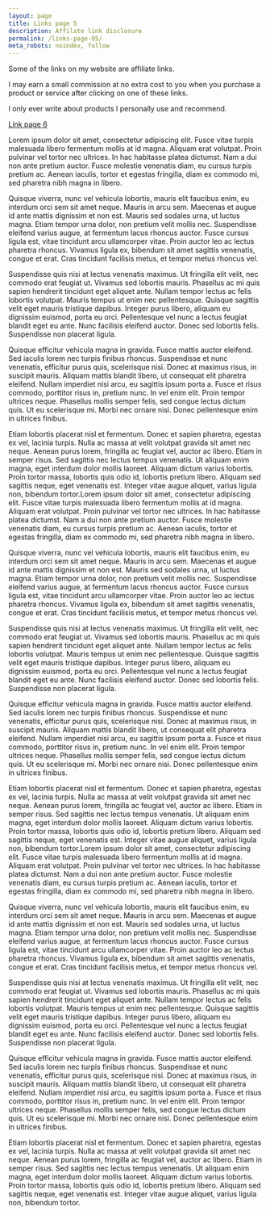 ```yaml
---
layout: page
title: Links page 5
description: Affilate link disclosure
permalink: /links-page-05/
meta_robots: noindex, follow
---
```


Some of the links on my website are affiliate links.

I may earn a small commission at no extra cost to you when you purchase a product or service after clicking on one of these links.

I only ever write about products I personally use and recommend.

[Link page 6](/links-page-06/)

Lorem ipsum dolor sit amet, consectetur adipiscing elit. Fusce vitae turpis malesuada libero fermentum mollis at id magna. Aliquam erat volutpat. Proin pulvinar vel tortor nec ultrices. In hac habitasse platea dictumst. Nam a dui non ante pretium auctor. Fusce molestie venenatis diam, eu cursus turpis pretium ac. Aenean iaculis, tortor et egestas fringilla, diam ex commodo mi, sed pharetra nibh magna in libero.

Quisque viverra, nunc vel vehicula lobortis, mauris elit faucibus enim, eu interdum orci sem sit amet neque. Mauris in arcu sem. Maecenas et augue id ante mattis dignissim et non est. Mauris sed sodales urna, ut luctus magna. Etiam tempor urna dolor, non pretium velit mollis nec. Suspendisse eleifend varius augue, at fermentum lacus rhoncus auctor. Fusce cursus ligula est, vitae tincidunt arcu ullamcorper vitae. Proin auctor leo ac lectus pharetra rhoncus. Vivamus ligula ex, bibendum sit amet sagittis venenatis, congue et erat. Cras tincidunt facilisis metus, et tempor metus rhoncus vel.

Suspendisse quis nisi at lectus venenatis maximus. Ut fringilla elit velit, nec commodo erat feugiat ut. Vivamus sed lobortis mauris. Phasellus ac mi quis sapien hendrerit tincidunt eget aliquet ante. Nullam tempor lectus ac felis lobortis volutpat. Mauris tempus ut enim nec pellentesque. Quisque sagittis velit eget mauris tristique dapibus. Integer purus libero, aliquam eu dignissim euismod, porta eu orci. Pellentesque vel nunc a lectus feugiat blandit eget eu ante. Nunc facilisis eleifend auctor. Donec sed lobortis felis. Suspendisse non placerat ligula.

Quisque efficitur vehicula magna in gravida. Fusce mattis auctor eleifend. Sed iaculis lorem nec turpis finibus rhoncus. Suspendisse et nunc venenatis, efficitur purus quis, scelerisque nisi. Donec at maximus risus, in suscipit mauris. Aliquam mattis blandit libero, ut consequat elit pharetra eleifend. Nullam imperdiet nisi arcu, eu sagittis ipsum porta a. Fusce et risus commodo, porttitor risus in, pretium nunc. In vel enim elit. Proin tempor ultrices neque. Phasellus mollis semper felis, sed congue lectus dictum quis. Ut eu scelerisque mi. Morbi nec ornare nisi. Donec pellentesque enim in ultrices finibus.

Etiam lobortis placerat nisl et fermentum. Donec et sapien pharetra, egestas ex vel, lacinia turpis. Nulla ac massa at velit volutpat gravida sit amet nec neque. Aenean purus lorem, fringilla ac feugiat vel, auctor ac libero. Etiam in semper risus. Sed sagittis nec lectus tempus venenatis. Ut aliquam enim magna, eget interdum dolor mollis laoreet. Aliquam dictum varius lobortis. Proin tortor massa, lobortis quis odio id, lobortis pretium libero. Aliquam sed sagittis neque, eget venenatis est. Integer vitae augue aliquet, varius ligula non, bibendum tortor.Lorem ipsum dolor sit amet, consectetur adipiscing elit. Fusce vitae turpis malesuada libero fermentum mollis at id magna. Aliquam erat volutpat. Proin pulvinar vel tortor nec ultrices. In hac habitasse platea dictumst. Nam a dui non ante pretium auctor. Fusce molestie venenatis diam, eu cursus turpis pretium ac. Aenean iaculis, tortor et egestas fringilla, diam ex commodo mi, sed pharetra nibh magna in libero.

Quisque viverra, nunc vel vehicula lobortis, mauris elit faucibus enim, eu interdum orci sem sit amet neque. Mauris in arcu sem. Maecenas et augue id ante mattis dignissim et non est. Mauris sed sodales urna, ut luctus magna. Etiam tempor urna dolor, non pretium velit mollis nec. Suspendisse eleifend varius augue, at fermentum lacus rhoncus auctor. Fusce cursus ligula est, vitae tincidunt arcu ullamcorper vitae. Proin auctor leo ac lectus pharetra rhoncus. Vivamus ligula ex, bibendum sit amet sagittis venenatis, congue et erat. Cras tincidunt facilisis metus, et tempor metus rhoncus vel.

Suspendisse quis nisi at lectus venenatis maximus. Ut fringilla elit velit, nec commodo erat feugiat ut. Vivamus sed lobortis mauris. Phasellus ac mi quis sapien hendrerit tincidunt eget aliquet ante. Nullam tempor lectus ac felis lobortis volutpat. Mauris tempus ut enim nec pellentesque. Quisque sagittis velit eget mauris tristique dapibus. Integer purus libero, aliquam eu dignissim euismod, porta eu orci. Pellentesque vel nunc a lectus feugiat blandit eget eu ante. Nunc facilisis eleifend auctor. Donec sed lobortis felis. Suspendisse non placerat ligula.

Quisque efficitur vehicula magna in gravida. Fusce mattis auctor eleifend. Sed iaculis lorem nec turpis finibus rhoncus. Suspendisse et nunc venenatis, efficitur purus quis, scelerisque nisi. Donec at maximus risus, in suscipit mauris. Aliquam mattis blandit libero, ut consequat elit pharetra eleifend. Nullam imperdiet nisi arcu, eu sagittis ipsum porta a. Fusce et risus commodo, porttitor risus in, pretium nunc. In vel enim elit. Proin tempor ultrices neque. Phasellus mollis semper felis, sed congue lectus dictum quis. Ut eu scelerisque mi. Morbi nec ornare nisi. Donec pellentesque enim in ultrices finibus.

Etiam lobortis placerat nisl et fermentum. Donec et sapien pharetra, egestas ex vel, lacinia turpis. Nulla ac massa at velit volutpat gravida sit amet nec neque. Aenean purus lorem, fringilla ac feugiat vel, auctor ac libero. Etiam in semper risus. Sed sagittis nec lectus tempus venenatis. Ut aliquam enim magna, eget interdum dolor mollis laoreet. Aliquam dictum varius lobortis. Proin tortor massa, lobortis quis odio id, lobortis pretium libero. Aliquam sed sagittis neque, eget venenatis est. Integer vitae augue aliquet, varius ligula non, bibendum tortor.Lorem ipsum dolor sit amet, consectetur adipiscing elit. Fusce vitae turpis malesuada libero fermentum mollis at id magna. Aliquam erat volutpat. Proin pulvinar vel tortor nec ultrices. In hac habitasse platea dictumst. Nam a dui non ante pretium auctor. Fusce molestie venenatis diam, eu cursus turpis pretium ac. Aenean iaculis, tortor et egestas fringilla, diam ex commodo mi, sed pharetra nibh magna in libero.

Quisque viverra, nunc vel vehicula lobortis, mauris elit faucibus enim, eu interdum orci sem sit amet neque. Mauris in arcu sem. Maecenas et augue id ante mattis dignissim et non est. Mauris sed sodales urna, ut luctus magna. Etiam tempor urna dolor, non pretium velit mollis nec. Suspendisse eleifend varius augue, at fermentum lacus rhoncus auctor. Fusce cursus ligula est, vitae tincidunt arcu ullamcorper vitae. Proin auctor leo ac lectus pharetra rhoncus. Vivamus ligula ex, bibendum sit amet sagittis venenatis, congue et erat. Cras tincidunt facilisis metus, et tempor metus rhoncus vel.

Suspendisse quis nisi at lectus venenatis maximus. Ut fringilla elit velit, nec commodo erat feugiat ut. Vivamus sed lobortis mauris. Phasellus ac mi quis sapien hendrerit tincidunt eget aliquet ante. Nullam tempor lectus ac felis lobortis volutpat. Mauris tempus ut enim nec pellentesque. Quisque sagittis velit eget mauris tristique dapibus. Integer purus libero, aliquam eu dignissim euismod, porta eu orci. Pellentesque vel nunc a lectus feugiat blandit eget eu ante. Nunc facilisis eleifend auctor. Donec sed lobortis felis. Suspendisse non placerat ligula.

Quisque efficitur vehicula magna in gravida. Fusce mattis auctor eleifend. Sed iaculis lorem nec turpis finibus rhoncus. Suspendisse et nunc venenatis, efficitur purus quis, scelerisque nisi. Donec at maximus risus, in suscipit mauris. Aliquam mattis blandit libero, ut consequat elit pharetra eleifend. Nullam imperdiet nisi arcu, eu sagittis ipsum porta a. Fusce et risus commodo, porttitor risus in, pretium nunc. In vel enim elit. Proin tempor ultrices neque. Phasellus mollis semper felis, sed congue lectus dictum quis. Ut eu scelerisque mi. Morbi nec ornare nisi. Donec pellentesque enim in ultrices finibus.

Etiam lobortis placerat nisl et fermentum. Donec et sapien pharetra, egestas ex vel, lacinia turpis. Nulla ac massa at velit volutpat gravida sit amet nec neque. Aenean purus lorem, fringilla ac feugiat vel, auctor ac libero. Etiam in semper risus. Sed sagittis nec lectus tempus venenatis. Ut aliquam enim magna, eget interdum dolor mollis laoreet. Aliquam dictum varius lobortis. Proin tortor massa, lobortis quis odio id, lobortis pretium libero. Aliquam sed sagittis neque, eget venenatis est. Integer vitae augue aliquet, varius ligula non, bibendum tortor.
